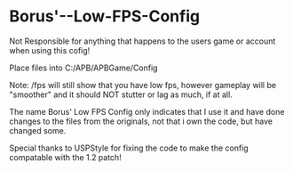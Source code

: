 Borus'--Low-FPS-Config
=====================

Not Responsible for anything that happens to the users game or account when using this cofig!

Place files into C:/APB/APBGame/Config



Note: /fps will still show that you have low fps, however gameplay will be "smoother" and it should NOT stutter or lag as much, if at all.

The name Borus' Low FPS Config only indicates that I use it and have done changes to the files from the originals, not that i own the code, but have changed some.

Special thanks to USPStyle for fixing the code to make the config compatable with the 1.2 patch!
